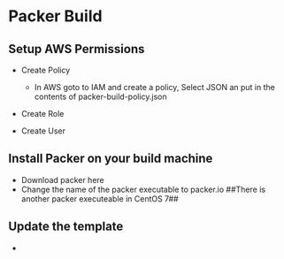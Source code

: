 # Packer Build
## Setup AWS Permissions
- Create Policy 
  - In AWS goto to IAM and create a policy, Select JSON an put in the contents of packer-build-policy.json
- Create Role
 
- Create User 
## Install Packer on your build machine
- Download packer here
- Change the name of the packer executable to packer.io ##There is another packer executeable in CentOS 7##
## Update the template
- 
